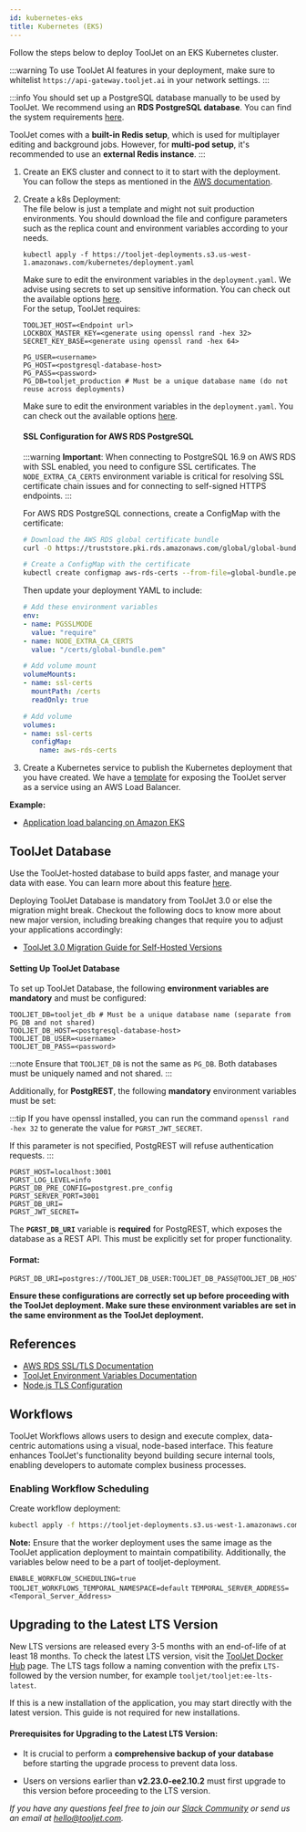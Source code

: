 ```yaml
---
id: kubernetes-eks
title: Kubernetes (EKS)
---
```


Follow the steps below to deploy ToolJet on an EKS Kubernetes cluster.

:::warning
To use ToolJet AI features in your deployment, make sure to whitelist `https://api-gateway.tooljet.ai` in your network settings.
:::

:::info
You should set up a PostgreSQL database manually to be used by ToolJet. We recommend using an **RDS PostgreSQL database**. You can find the system requirements [here](/docs/3.5.0-LTS/setup/system-requirements#postgresql).

ToolJet comes with a **built-in Redis setup**, which is used for multiplayer editing and background jobs. However, for **multi-pod setup**, it's recommended to use an **external Redis instance**.
:::

1. Create an EKS cluster and connect to it to start with the deployment. You can follow the steps as mentioned in the [AWS documentation](https://docs.aws.amazon.com/eks/latest/userguide/create-cluster.html).

2. Create a k8s Deployment: <br/>
    The file below is just a template and might not suit production environments. You should download the file and configure parameters such as the replica count and environment variables according to your needs.
    ```
    kubectl apply -f https://tooljet-deployments.s3.us-west-1.amazonaws.com/kubernetes/deployment.yaml
    ```
    Make sure to edit the environment variables in the `deployment.yaml`. We advise using secrets to set up sensitive information. You can check out the available options [here](/docs/setup/env-vars). <br/>
    For the setup, ToolJet requires:
    ```
    TOOLJET_HOST=<Endpoint url>
    LOCKBOX_MASTER_KEY=<generate using openssl rand -hex 32>
    SECRET_KEY_BASE=<generate using openssl rand -hex 64>

    PG_USER=<username>
    PG_HOST=<postgresql-database-host>
    PG_PASS=<password>
    PG_DB=tooljet_production # Must be a unique database name (do not reuse across deployments)
    ```
    Make sure to edit the environment variables in the `deployment.yaml`. You can check out the available options [here](/docs/setup/env-vars).

    #### SSL Configuration for AWS RDS PostgreSQL

    :::warning
    **Important**: When connecting to PostgreSQL 16.9 on AWS RDS with SSL enabled, you need to configure SSL certificates. The `NODE_EXTRA_CA_CERTS` environment variable is critical for resolving SSL certificate chain issues and for connecting to self-signed HTTPS endpoints.
    :::

    For AWS RDS PostgreSQL connections, create a ConfigMap with the certificate:
    ```bash
    # Download the AWS RDS global certificate bundle
    curl -O https://truststore.pki.rds.amazonaws.com/global/global-bundle.pem

    # Create a ConfigMap with the certificate
    kubectl create configmap aws-rds-certs --from-file=global-bundle.pem
    ```

    Then update your deployment YAML to include:
    ```yaml
    # Add these environment variables
    env:
    - name: PGSSLMODE
      value: "require"
    - name: NODE_EXTRA_CA_CERTS
      value: "/certs/global-bundle.pem"

    # Add volume mount
    volumeMounts:
    - name: ssl-certs
      mountPath: /certs
      readOnly: true

    # Add volume
    volumes:
    - name: ssl-certs
      configMap:
        name: aws-rds-certs
    ```

3. Create a Kubernetes service to publish the Kubernetes deployment that you have created. We have a [template](https://tooljet-deployments.s3.us-west-1.amazonaws.com/kubernetes/service.yaml) for exposing the ToolJet server as a service using an AWS Load Balancer.

**Example:**

- [Application load balancing on Amazon EKS](https://docs.aws.amazon.com/eks/latest/userguide/alb-ingress.html)

## ToolJet Database

Use the ToolJet-hosted database to build apps faster, and manage your data with ease. You can learn more about this feature [here](/docs/tooljet-db/tooljet-database).

Deploying ToolJet Database is mandatory from ToolJet 3.0 or else the migration might break. Checkout the following docs to know more about new major version, including breaking changes that require you to adjust your applications accordingly:

- [ToolJet 3.0 Migration Guide for Self-Hosted Versions](./upgrade-to-v3.md)

#### Setting Up ToolJet Database

To set up ToolJet Database, the following **environment variables are mandatory** and must be configured:

```env
TOOLJET_DB=tooljet_db # Must be a unique database name (separate from PG_DB and not shared)
TOOLJET_DB_HOST=<postgresql-database-host>
TOOLJET_DB_USER=<username>
TOOLJET_DB_PASS=<password>
```

:::note
Ensure that `TOOLJET_DB` is not the same as `PG_DB`. Both databases must be uniquely named and not shared.
:::

Additionally, for **PostgREST**, the following **mandatory** environment variables must be set:

:::tip
If you have openssl installed, you can run the
command `openssl rand -hex 32` to generate the value for `PGRST_JWT_SECRET`.

If this parameter is not specified, PostgREST will refuse authentication requests.
:::

```env
PGRST_HOST=localhost:3001
PGRST_LOG_LEVEL=info
PGRST_DB_PRE_CONFIG=postgrest.pre_config
PGRST_SERVER_PORT=3001
PGRST_DB_URI=
PGRST_JWT_SECRET=
```

The **`PGRST_DB_URI`** variable is **required** for PostgREST, which exposes the database as a REST API. This must be explicitly set for proper functionality.

#### Format:

```env
PGRST_DB_URI=postgres://TOOLJET_DB_USER:TOOLJET_DB_PASS@TOOLJET_DB_HOST:5432/TOOLJET_DB
```

**Ensure these configurations are correctly set up before proceeding with the ToolJet deployment. Make sure these environment variables are set in the same environment as the ToolJet deployment.**

## References

- [AWS RDS SSL/TLS Documentation](https://docs.aws.amazon.com/AmazonRDS/latest/UserGuide/UsingWithRDS.SSL.html)
- [ToolJet Environment Variables Documentation](https://docs.tooljet.com/docs/setup/env-vars/)
- [Node.js TLS Configuration](https://nodejs.org/api/tls.html)

## Workflows

ToolJet Workflows allows users to design and execute complex, data-centric automations using a visual, node-based interface. This feature enhances ToolJet's functionality beyond building secure internal tools, enabling developers to automate complex business processes.

### Enabling Workflow Scheduling

Create workflow deployment:

```bash
kubectl apply -f https://tooljet-deployments.s3.us-west-1.amazonaws.com/kubernetes/workflow-deployment.yaml
```

**Note:** Ensure that the worker deployment uses the same image as the ToolJet application deployment to maintain compatibility. Additionally, the variables below need to be a part of tooljet-deployment.

`ENABLE_WORKFLOW_SCHEDULING=true`
`TOOLJET_WORKFLOWS_TEMPORAL_NAMESPACE=default`
`TEMPORAL_SERVER_ADDRESS=<Temporal_Server_Address>`

## Upgrading to the Latest LTS Version

New LTS versions are released every 3-5 months with an end-of-life of at least 18 months. To check the latest LTS version, visit the [ToolJet Docker Hub](https://hub.docker.com/r/tooljet/tooljet/tags) page. The LTS tags follow a naming convention with the prefix `LTS-` followed by the version number, for example `tooljet/tooljet:ee-lts-latest`.

If this is a new installation of the application, you may start directly with the latest version. This guide is not required for new installations.

#### Prerequisites for Upgrading to the Latest LTS Version:

- It is crucial to perform a **comprehensive backup of your database** before starting the upgrade process to prevent data loss.

- Users on versions earlier than **v2.23.0-ee2.10.2** must first upgrade to this version before proceeding to the LTS version.

_If you have any questions feel free to join our [Slack Community](https://join.slack.com/t/tooljet/shared_invite/zt-2rk4w42t0-ZV_KJcWU9VL1BBEjnSHLCA) or send us an email at hello@tooljet.com._
